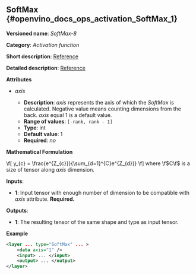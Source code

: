 ## SoftMax <a name="SoftMax"></a> {#openvino_docs_ops_activation_SoftMax_1}

**Versioned name**: *SoftMax-8*

**Category**: *Activation function*

**Short description**: [Reference](https://github.com/Kulbear/deep-learning-nano-foundation/wiki/ReLU-and-Softmax-Activation-Functions#softmax)

**Detailed description**: [Reference](http://cs231n.github.io/linear-classify/#softmax)

**Attributes**

* *axis*

  * **Description**: *axis* represents the axis of which the *SoftMax* is calculated. Negative value means counting 
                     dimensions from the back. *axis* equal 1 is a default value.
  * **Range of values**: `[-rank, rank - 1]`
  * **Type**: int
  * **Default value**: 1
  * **Required**: *no*

**Mathematical Formulation**

\f[
y_{c} = \frac{e^{Z_{c}}}{\sum_{d=1}^{C}e^{Z_{d}}}
\f]
where \f$C\f$ is a size of tensor along *axis* dimension.

**Inputs**:

*   **1**: Input tensor with enough number of dimension to be compatible with *axis* attribute. **Required.**

**Outputs**:

*   **1**: The resulting tensor of the same shape and type as input tensor.

**Example**

```xml
<layer ... type="SoftMax" ... >
    <data axis="1" />
    <input> ... </input>
    <output> ... </output>
</layer>
```
